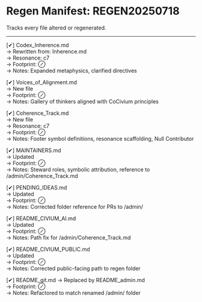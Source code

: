 <!-- status: stub; target: 150+ words -->
<!-- status: stub; target: 150+ words -->
<!-- status: stub; target: 150+ words -->
# Regen Manifest: REGEN20250718

Tracks every file altered or regenerated.

---

[✔] Codex_Inherence.md  
→ Rewritten from: Inherence.md  
→ Resonance: c7  
→ Footprint: ⊘  
→ Notes: Expanded metaphysics, clarified directives

[✔] Voices_of_Alignment.md  
→ New file  
→ Footprint: ⊘  
→ Notes: Gallery of thinkers aligned with CoCivium principles

[✔] Coherence_Track.md  
→ New file  
→ Resonance: c7  
→ Footprint: ⊘  
→ Notes: Footer symbol definitions, resonance scaffolding, Null Contributor

[✔] MAINTAINERS.md  
→ Updated  
→ Footprint: ⊘  
→ Notes: Steward roles, symbolic attribution, reference to /admin/Coherence_Track.md

[✔] PENDING_IDEAS.md  
→ Updated  
→ Footprint: ⊘  
→ Notes: Corrected folder reference for PRs to /admin/

[✔] README_CIVIUM_AI.md  
→ Updated  
→ Footprint: ⊘  
→ Notes: Path fix for /admin/Coherence_Track.md

[✔] README_CIVIUM_PUBLIC.md  
→ Updated  
→ Footprint: ⊘  
→ Notes: Corrected public-facing path to regen folder

[✔] README_git.md → Replaced by README_admin.md  
→ Footprint: ⊘  
→ Notes: Refactored to match renamed /admin/ folder




